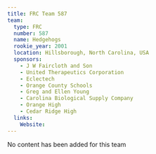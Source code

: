 ```yaml
---
title: FRC Team 587
team:
  type: FRC
  number: 587
  name: Hedgehogs
  rookie_year: 2001
  location: Hillsborough, North Carolina, USA
  sponsors:
    - J W Faircloth and Son
    - United Therapeutics Corporation
    - Eclectech
    - Orange County Schools
    - Greg and Ellen Young
    - Carolina Biological Supply Company
    - Orange High
    - Cedar Ridge High
  links:
    Website: 
---
```

No content has been added for this team